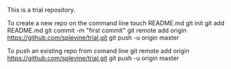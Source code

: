 This is a trial repository. 

To create a new repo on the command line
touch README.md
git init
git add README.md
git commit -m "first commit"
git remote add origin https://github.com/splevine/trial.git
git push -u origin master

To push an existing repo from comand line
git remote add origin https://github.com/splevine/trial.git
git push -u origin master